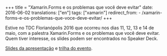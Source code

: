 +++
title = "Xamarin.Forms e os problemas que você deve evitar"
date:   2016-06-02
translations: ["en"]
tags: ["xamarin"]
redirect_from:
    - /xamarin-forms-e-os-problemas-que-voce-deve-evitar/
+++

<p class="intro"><span class="dropcap">E</span>stive no TDC Florianópolis 2016 que ocorreu nos dias 11, 12, 13 e 14 de maio, com a palestra Xamarin.Forms e os problemas que você deve evitar. Quem tiver interesse, os slides podem ser encontrados no Speaker Deck.</p>

[Slides da apresentação][slides] e [trilha do evento][trilha].

[slides]: https://speakerdeck.com/ionixjunior/xamarin-forms-e-os-problemas-que-voce-deve-evitar
[trilha]: http://www.thedevelopersconference.com.br/tdc/2016/florianopolis/trilha-xamarin